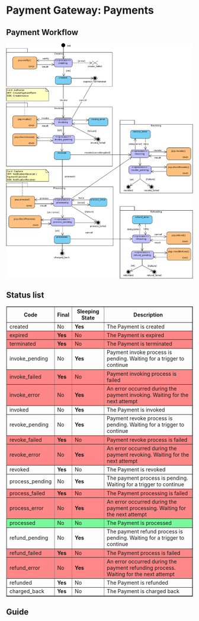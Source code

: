 # Payment Gateway: Payments


## Payment Workflow

[![Workflow](images/payment_state_diagram.png)](images/payment_state_diagram.png)


## Status list

<table border="1px">

<tr><th><b>Code</b></th><th><b>Final</b></th><th><b>Sleeping State</b></th><th><b>Description</b></th></tr>

<tr><td>created</td><td>No</td><td><b>Yes</b></td><td>The Payment is created</td></tr>
<tr style="background-color:#ff8787"><td>expired</td><td><b>Yes</b></td><td>No</td><td>The Payment is expired</td></tr>
<tr style="background-color:#ff8787"><td>terminated</td><td><b>Yes</b></td><td>No</td><td>The Payment is terminated</td></tr>
<tr><td>invoke_pending</td><td>No</td><td><b>Yes</b></td><td>Payment invoke process is pending. Waiting for a trigger to continue</td></tr>
<tr style="background-color:#ff8787"><td>invoke_failed</td><td><b>Yes</b></td><td>No</td><td>Payment invoking process is failed</td></tr>
<tr style="background-color:#ff8787"><td>invoke_error</td><td>No</td><td><b>Yes</b></td><td>An error occurred during the payment invoking. Waiting for the next attempt</td></tr>
<tr><td>invoked</td><td>No</td><td><b>Yes</b></td><td>The Payment is invoked</td></tr>
<tr><td>revoke_pending</td><td>No</td><td><b>Yes</b></td><td>Payment revoke process is pending. Waiting for a trigger to continue</td></tr>
<tr style="background-color:#ff8787"><td>revoke_failed</td><td><b>Yes</b></td><td>No</td><td>Payment revoke process is failed</td></tr>
<tr style="background-color:#ff8787"><td>revoke_error</td><td>No</td><td><b>Yes</b></td><td>An error occurred during the payment revoking. Waiting for the next attempt</td></tr>
<tr><td>revoked</td><td><b>Yes</b></td><td>No</td><td>The Payment is revoked</td></tr>
<tr><td>process_pending</td><td>No</td><td><b>Yes</b></td><td>The payment process is pending. Waiting for a trigger to continue</td></tr>
<tr style="background-color:#ff8787"><td>process_failed</td><td><b>Yes</b></td><td>No</td><td>The Payment processing is failed</td></tr>
<tr style="background-color:#ff8787"><td>process_error</td><td>No</td><td><b>Yes</b></td><td>An error occurred during the payment processing. Waiting for the next attempt</td></tr>
<tr style="background-color:#79f99b"><td>processed</td><td>No</td><td>No</td><td>The Payment is processed</td></tr>
<tr><td>refund_pending</td><td>No</td><td><b>Yes</b></td><td>The payment refund process is pending. Waiting for a trigger to continue</td></tr>
<tr style="background-color:#ff8787"><td>refund_failed</td><td><b>Yes</b></td><td>No</td><td>The Payment  process is failed</td></tr>
<tr style="background-color:#ff8787"><td>refund_error</td><td>No</td><td><b>Yes</b></td><td>An error occurred during the payment refunding process. Waiting for the next attempt</td></tr>
<tr><td>refunded</td><td><b>Yes</b></td><td>No</td><td>The Payment is refunded</td></tr>
<tr><td>charged_back</td><td><b>Yes</b></td><td>No</td><td>The Payment is charged back</td></tr>

</table>



## Guide